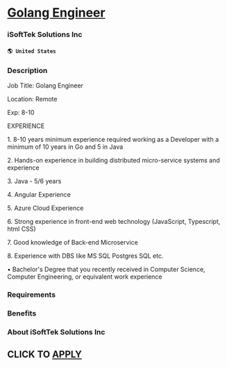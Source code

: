 # [Golang Engineer](https://www.remotewlb.com/apply/golang-engineer-113629)  
### iSoftTek Solutions Inc  
#### `🌎 United States`  

### **Description**

Job Title: Golang Engineer

Location: Remote

Exp: 8-10

EXPERIENCE

1\. 8-10 years minimum experience required working as a Developer with a minimum of 10 years in Go and 5 in Java

2\. Hands-on experience in building distributed micro-service systems and experience

3\. Java - 5/6 years

4\. Angular Experience

5\. Azure Cloud Experience

6\. Strong experience in front-end web technology (JavaScript, Typescript, html CSS)

7\. Good knowledge of Back-end Microservice

8\. Experience with DBS like MS SQL Postgres SQL etc.

  
  
• Bachelor's Degree that you recently received in Computer Science, Computer Engineering, or equivalent work experience

###  **Requirements**

###  **Benefits**

###  **About iSoftTek Solutions Inc**

  
## CLICK TO [APPLY](https://www.remotewlb.com/apply/golang-engineer-113629)

